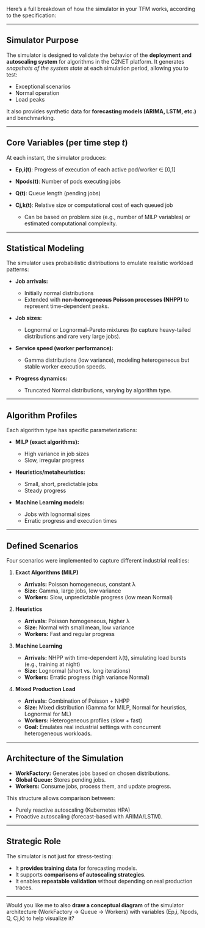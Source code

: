 Here’s a full breakdown of how the simulator in your TFM works, according to the specification:

---

## **Simulator Purpose**

The simulator is designed to validate the behavior of the **deployment and autoscaling system** for algorithms in the C2NET platform.
It generates *snapshots of the system state* at each simulation period, allowing you to test:

* Exceptional scenarios
* Normal operation
* Load peaks

It also provides synthetic data for **forecasting models (ARIMA, LSTM, etc.)** and benchmarking.

---

## **Core Variables (per time step *t*)**

At each instant, the simulator produces:

* **Ep,i(t)**: Progress of execution of each active pod/worker ∈ \[0,1]
* **Npods(t)**: Number of pods executing jobs
* **Q(t)**: Queue length (pending jobs)
* **Cj,k(t)**: Relative size or computational cost of each queued job

  * Can be based on problem size (e.g., number of MILP variables) or estimated computational complexity.

---

## **Statistical Modeling**

The simulator uses probabilistic distributions to emulate realistic workload patterns:

* **Job arrivals:**

  * Initially normal distributions
  * Extended with **non-homogeneous Poisson processes (NHPP)** to represent time-dependent peaks.

* **Job sizes:**

  * Lognormal or Lognormal–Pareto mixtures (to capture heavy-tailed distributions and rare very large jobs).

* **Service speed (worker performance):**

  * Gamma distributions (low variance), modeling heterogeneous but stable worker execution speeds.

* **Progress dynamics:**

  * Truncated Normal distributions, varying by algorithm type.

---

## **Algorithm Profiles**

Each algorithm type has specific parameterizations:

* **MILP (exact algorithms):**

  * High variance in job sizes
  * Slow, irregular progress
* **Heuristics/metaheuristics:**

  * Small, short, predictable jobs
  * Steady progress
* **Machine Learning models:**

  * Jobs with lognormal sizes
  * Erratic progress and execution times

---

## **Defined Scenarios**

Four scenarios were implemented to capture different industrial realities:

1. **Exact Algorithms (MILP)**

   * **Arrivals:** Poisson homogeneous, constant λ
   * **Size:** Gamma, large jobs, low variance
   * **Workers:** Slow, unpredictable progress (low mean Normal)

2. **Heuristics**

   * **Arrivals:** Poisson homogeneous, higher λ
   * **Size:** Normal with small mean, low variance
   * **Workers:** Fast and regular progress

3. **Machine Learning**

   * **Arrivals:** NHPP with time-dependent λ(t), simulating load bursts (e.g., training at night)
   * **Size:** Lognormal (short vs. long iterations)
   * **Workers:** Erratic progress (high variance Normal)

4. **Mixed Production Load**

   * **Arrivals:** Combination of Poisson + NHPP
   * **Size:** Mixed distribution (Gamma for MILP, Normal for heuristics, Lognormal for ML)
   * **Workers:** Heterogeneous profiles (slow + fast)
   * **Goal:** Emulates real industrial settings with concurrent heterogeneous workloads.

---

## **Architecture of the Simulation**

* **WorkFactory:** Generates jobs based on chosen distributions.
* **Global Queue:** Stores pending jobs.
* **Workers:** Consume jobs, process them, and update progress.

This structure allows comparison between:

* Purely reactive autoscaling (Kubernetes HPA)
* Proactive autoscaling (forecast-based with ARIMA/LSTM).

---

## **Strategic Role**

The simulator is not just for stress-testing:

* It **provides training data** for forecasting models.
* It supports **comparisons of autoscaling strategies**.
* It enables **repeatable validation** without depending on real production traces.

---

Would you like me to also **draw a conceptual diagram** of the simulator architecture (WorkFactory → Queue → Workers) with variables (Ep,i, Npods, Q, Cj,k) to help visualize it?
